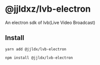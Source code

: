 # @jjldxz/lvb-electron

An electron sdk of lvb(Live Video Broadcast)

## Install
```shell
yarn add @jjldx/lvb-electron
```
```shell
npm install @jjldx/lvb-electron
```
